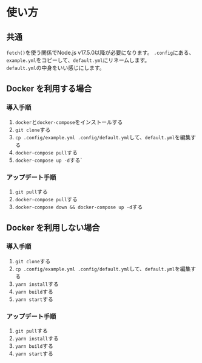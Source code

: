 # 使い方

## 共通
`fetch()`を使う関係でNode.js v17.5.0以降が必要になります。
`.config`にある、`example.yml`をコピーして、`default.yml`にリネームします。  
`default.yml`の中身をいい感じにします。

## Docker を利用する場合

### 導入手順

1. `docker`と`docker-compose`をインストールする
1. `git clone`する
1. `cp .config/example.yml .config/default.yml`して、`default.yml`を編集する
1. `docker-compose pull`する
1. `docker-compose up -d`する`

### アップデート手順

1. `git pull`する
1. `docker-compose pull`する
1. `docker-compose down && docker-compose up -d`する

## Docker を利用しない場合

### 導入手順

1. `git clone`する
1. `cp .config/example.yml .config/default.yml`して、`default.yml`を編集する
1. `yarn install`する
1. `yarn build`する
1. `yarn start`する

### アップデート手順

1. `git pull`する
1. `yarn install`する
1. `yarn build`する
1. `yarn start`する
